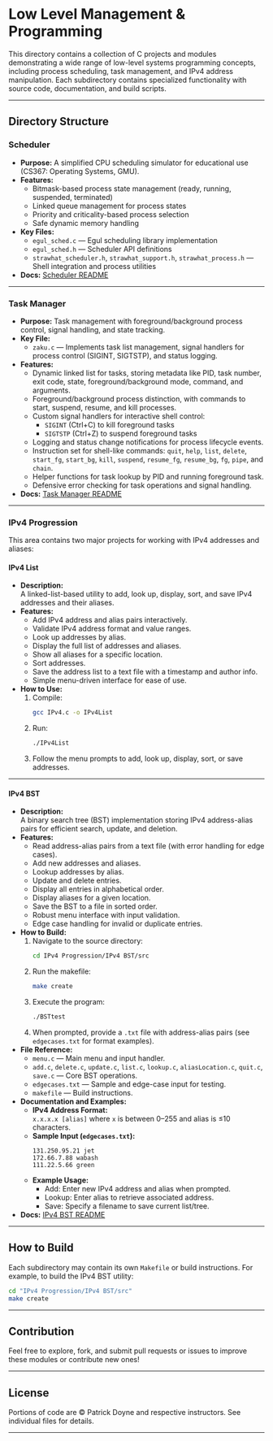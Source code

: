 # Low Level Management & Programming

This directory contains a collection of C projects and modules demonstrating a wide range of low-level systems programming concepts, including process scheduling, task management, and IPv4 address manipulation. Each subdirectory contains specialized functionality with source code, documentation, and build scripts.

---

## Directory Structure

### Scheduler

- **Purpose:** A simplified CPU scheduling simulator for educational use (CS367: Operating Systems, GMU).
- **Features:**
  - Bitmask-based process state management (ready, running, suspended, terminated)
  - Linked queue management for process states
  - Priority and criticality-based process selection
  - Safe dynamic memory handling
- **Key Files:**
  - `egul_sched.c` — Egul scheduling library implementation
  - `egul_sched.h` — Scheduler API definitions
  - `strawhat_scheduler.h`, `strawhat_support.h`, `strawhat_process.h` — Shell integration and process utilities
- **Docs:** [Scheduler README](Scheduler/README.md)

---

### Task Manager

- **Purpose:** Task management with foreground/background process control, signal handling, and state tracking.
- **Key File:**
  - `zaku.c` — Implements task list management, signal handlers for process control (SIGINT, SIGTSTP), and status logging.
- **Features:**
  - Dynamic linked list for tasks, storing metadata like PID, task number, exit code, state, foreground/background mode, command, and arguments.
  - Foreground/background process distinction, with commands to start, suspend, resume, and kill processes.
  - Custom signal handlers for interactive shell control:  
    - `SIGINT` (Ctrl+C) to kill foreground tasks  
    - `SIGTSTP` (Ctrl+Z) to suspend foreground tasks
  - Logging and status change notifications for process lifecycle events.
  - Instruction set for shell-like commands: `quit`, `help`, `list`, `delete`, `start_fg`, `start_bg`, `kill`, `suspend`, `resume_fg`, `resume_bg`, `fg`, `pipe`, and `chain`.
  - Helper functions for task lookup by PID and running foreground task.
  - Defensive error checking for task operations and signal handling.
- **Docs:** [Task Manager README](TaskManager/README.md)
---

### IPv4 Progression

This area contains two major projects for working with IPv4 addresses and aliases:

#### IPv4 List

- **Description:**  
  A linked-list-based utility to add, look up, display, sort, and save IPv4 addresses and their aliases.
- **Features:**
  - Add IPv4 address and alias pairs interactively.
  - Validate IPv4 address format and value ranges.
  - Look up addresses by alias.
  - Display the full list of addresses and aliases.
  - Show all aliases for a specific location.
  - Sort addresses.
  - Save the address list to a text file with a timestamp and author info.
  - Simple menu-driven interface for ease of use.
- **How to Use:**
  1. Compile:  
     ```sh
     gcc IPv4.c -o IPv4List
     ```
  2. Run:  
     ```sh
     ./IPv4List
     ```
  3. Follow the menu prompts to add, look up, display, sort, or save addresses.

---

#### IPv4 BST

- **Description:**  
  A binary search tree (BST) implementation storing IPv4 address-alias pairs for efficient search, update, and deletion.
- **Features:**
  - Read address-alias pairs from a text file (with error handling for edge cases).
  - Add new addresses and aliases.
  - Lookup addresses by alias.
  - Update and delete entries.
  - Display all entries in alphabetical order.
  - Display aliases for a given location.
  - Save the BST to a file in sorted order.
  - Robust menu interface with input validation.
  - Edge case handling for invalid or duplicate entries.
- **How to Build:**
  1. Navigate to the source directory:  
     ```sh
     cd IPv4 Progression/IPv4 BST/src
     ```
  2. Run the makefile:  
     ```sh
     make create
     ```
  3. Execute the program:  
     ```sh
     ./BSTtest
     ```
  4. When prompted, provide a `.txt` file with address-alias pairs (see `edgecases.txt` for format examples).
- **File Reference:**
  - `menu.c` — Main menu and input handler.
  - `add.c`, `delete.c`, `update.c`, `list.c`, `lookup.c`, `aliasLocation.c`, `quit.c`, `save.c` — Core BST operations.
  - `edgecases.txt` — Sample and edge-case input for testing.
  - `makefile` — Build instructions.
- **Documentation and Examples:**
  - **IPv4 Address Format:**  
    `x.x.x.x [alias]` where `x` is between 0–255 and alias is ≤10 characters.
  - **Sample Input (`edgecases.txt`):**
    ```
    131.250.95.21 jet
    172.66.7.88 wabash
    111.22.5.66 green
    ```
  - **Example Usage:**  
    - Add: Enter new IPv4 address and alias when prompted.
    - Lookup: Enter alias to retrieve associated address.
    - Save: Specify a filename to save current list/tree.
- **Docs:** [IPv4 BST README](IPv4Progression/IPv4BST/README.md)
---

## How to Build

Each subdirectory may contain its own `Makefile` or build instructions. For example, to build the IPv4 BST utility:

```sh
cd "IPv4 Progression/IPv4 BST/src"
make create
```

---

## Contribution

Feel free to explore, fork, and submit pull requests or issues to improve these modules or contribute new ones!

---

## License

Portions of code are © Patrick Doyne and respective instructors. See individual files for details.

---
